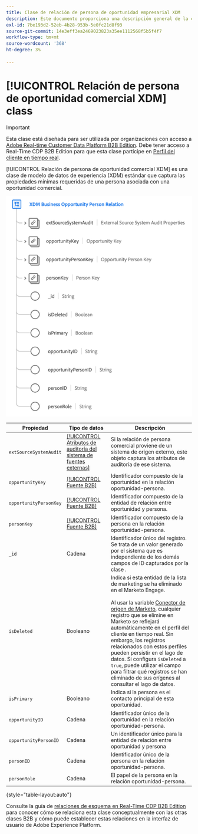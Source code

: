 ```yaml
---
title: Clase de relación de persona de oportunidad empresarial XDM
description: Este documento proporciona una descripción general de la clase de relación de persona de oportunidad empresarial XDM en el Modelo de datos de experiencia (XDM).
exl-id: 7be193d2-52eb-4b28-953b-5e0fc21d8f93
source-git-commit: 14e3eff3ea2469023823a35ee1112568f5b5f4f7
workflow-type: tm+mt
source-wordcount: '368'
ht-degree: 3%

---
```


# [!UICONTROL Relación de persona de oportunidad comercial XDM] class

>[!IMPORTANT]
>
>Esta clase está diseñada para ser utilizada por organizaciones con acceso a [Adobe Real-time Customer Data Platform B2B Edition](../../../rtcdp/b2b-overview.md). Debe tener acceso a Real-Time CDP B2B Edition para que esta clase participe en [Perfil del cliente en tiempo real](../../../profile/home.md).

[!UICONTROL Relación de persona de oportunidad comercial XDM] es una clase de modelo de datos de experiencia (XDM) estándar que captura las propiedades mínimas requeridas de una persona asociada con una oportunidad comercial.

![La estructura de la clase de persona de oportunidad empresarial XDM tal como aparece en la interfaz de usuario](../../images/classes/b2b/business-opportunity-person-relation.png)

| Propiedad | Tipo de datos | Descripción |
| --- | --- | --- |
| `extSourceSystemAudit` | [[!UICONTROL Atributos de auditoría del sistema de fuentes externas]](../../data-types/external-source-system-audit-attributes.md) | Si la relación de persona comercial proviene de un sistema de origen externo, este objeto captura los atributos de auditoría de ese sistema. |
| `opportunityKey` | [[!UICONTROL Fuente B2B]](../../data-types/b2b-source.md) | Identificador compuesto de la oportunidad en la relación oportunidad-persona. |
| `opportunityPersonKey` | [[!UICONTROL Fuente B2B]](../../data-types/b2b-source.md) | Identificador compuesto de la entidad de relación entre oportunidad y persona. |
| `personKey` | [[!UICONTROL Fuente B2B]](../../data-types/b2b-source.md) | Identificador compuesto de la persona en la relación oportunidad-persona. |
| `_id` | Cadena | Identificador único del registro. Se trata de un valor generado por el sistema que es independiente de los demás campos de ID capturados por la clase . |
| `isDeleted` | Booleano | Indica si esta entidad de la lista de marketing se ha eliminado en el Marketo Engage.<br><br>Al usar la variable [Conector de origen de Marketo](../../../sources/connectors/adobe-applications/marketo/marketo.md), cualquier registro que se elimine en Marketo se reflejará automáticamente en el perfil del cliente en tiempo real. Sin embargo, los registros relacionados con estos perfiles pueden persistir en el lago de datos. Si configura `isDeleted` a `true`, puede utilizar el campo para filtrar qué registros se han eliminado de sus orígenes al consultar el lago de datos. |
| `isPrimary` | Booleano | Indica si la persona es el contacto principal de esta oportunidad. |
| `opportunityID` | Cadena | Identificador único de la oportunidad en la relación oportunidad-persona. |
| `opportunityPersonID` | Cadena | Un identificador único para la entidad de relación entre oportunidad y persona |
| `personID` | Cadena | Identificador único de la persona en la relación oportunidad-persona. |
| `personRole` | Cadena | El papel de la persona en la relación oportunidad-persona. |

{style=&quot;table-layout:auto&quot;}

Consulte la guía de [relaciones de esquema en Real-Time CDP B2B Edition](../../tutorials/relationship-b2b.md) para conocer cómo se relaciona esta clase conceptualmente con las otras clases B2B y cómo puede establecer estas relaciones en la interfaz de usuario de Adobe Experience Platform.
